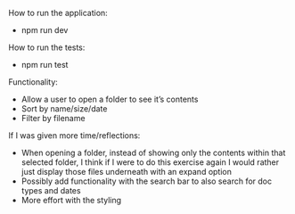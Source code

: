 How to run the application:

- npm run dev

How to run the tests:

- npm run test

Functionality:

- Allow a user to open a folder to see it’s contents
- Sort by name/size/date
- Filter by filename

If I was given more time/reflections:

- When opening a folder, instead of showing only the contents within that selected folder, I think if I were to do this exercise again I would rather just display those files underneath with an expand option
- Possibly add functionality with the search bar to also search for doc types and dates
- More effort with the styling

